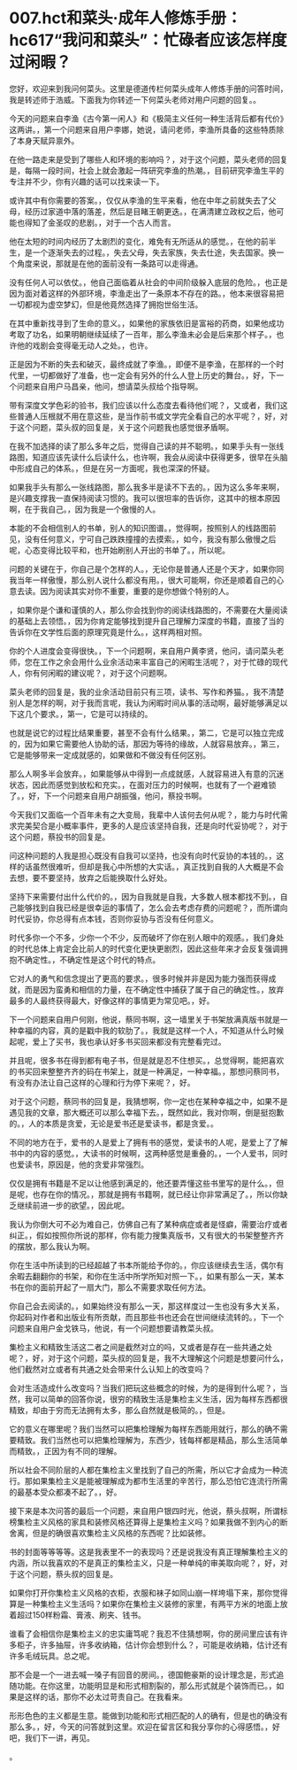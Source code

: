 # 007.hct和菜头·成年人修炼手册：hc617“我问和菜头”：忙碌者应该怎样度过闲暇？

您好，欢迎来到我问何菜头。这里是德道传栏何菜头成年人修炼手册的问答时间，我是转述师于浩威。下面我为你转述一下何菜头老师对用户问题的回复。。

今天的问题来自李渔《古今第一闲人》和《极简主义任何一种生活背后都有代价》这两讲。，第一个问题来自用户李娜，她说，请问老师，李渔所具备的这些特质除了本身天赋异禀外。

在他一路走来是受到了哪些人和环境的影响吗？，对于这个问题，菜头老师的回复是，每隔一段时间，社会上就会激起一阵研究李渔的热潮。，目前研究李渔生平的专注并不少，你有兴趣的话可以找来读一下。

或许其中有你需要的答案。，仅仅从李渔的生平来看，他在中年之前就失去了父母，经历过家道中落的落差，然后是目睹王朝更迭。，在满清建立政权之后，他可能也得知了金圣叹的悲剧。，对于一个古人而言。

他在太短的时间内经历了太剧烈的变化，难免有无所适从的感觉。，在他的前半生，是一个逐渐失去的过程。，失去父母，失去家族，失去仕途，失去国家。换一个角度来说，那就是在他的面前没有一条路可以走得通。

没有任何人可以依仗。，他自己面临着从社会的中间阶级躲入底层的危险。，也正是因为面对着这样的外部环境，李渔走出了一条原本不存在的路。，他本来很容易把一切都视为虚空梦幻，但是他竟然选择了拥抱世俗生活。

在其中重新找寻到了生命的意义。，如果他的家族依旧是富裕的药商，如果他成功考取了功名，如果明朝继续延续了一百年，那么李渔未必会是后来那个样子。，也许他的戏剧会变得毫无动人之处。，也许。

正是因为不断的失去和破灭，最终成就了李渔。，即便不是李渔，在那样的一个时代里，一切都做好了准备，也一定会有另外的什么人登上历史的舞台。，好，下一个问题来自用户马昌亲，他问，想请菜头叔给个指导啊。

带有深度文学色彩的验书，我们应该以什么态度去看待他们呢？，又或者，我们这些普通人压根就不用在意这些，是当作前书或文学完全看自己的水平呢？，好，对于这个问题，菜头叔的回复是，关于这个问题我也感觉很矛盾啊。

在我不加选择的读了那么多年之后，觉得自己读的并不聪明。，如果手头有一张线路图，知道应该先读什么后读什么，也许啊，我会从阅读中获得更多，很早在头脑中形成自己的体系。，但是在另一方面呢，我也深深的怀疑。

如果我手头有那么一张线路图，那么我多半是读不下去的。，因为这么多年来啊，是兴趣支撑我一直保持阅读习惯的。我可以很坦率的告诉你，这其中的根本原因啊，在于我自己。，因为我是一个傲慢的人。

本能的不会相信别人的书单，别人的知识图谱。，觉得啊，按照别人的线路图前见，没有任何意义，宁可自己跌跌撞撞的去摸索。，如今，我没有那么傲慢之后呢，心态变得比较平和，也开始刷别人开出的书单了。，所以呢。

问题的关键在于，你自己是个怎样的人。，无论你是普通人还是个天才，如果你同我当年一样傲慢，那么别人说什么都没有用。，很大可能啊，你还是顺着自己的心意去读。因为阅读其实对你不重要，重要的是你想做个特别的人。

，如果你是个谦和谨慎的人，那么你会找到你的阅读线路图的，不需要在大量阅读的基础上去领悟。，因为你肯定能够找到提升自己理解力深度的书籍，直接了当的告诉你在文学性后面的原理究竟是什么。，这样两相对照。

你的个人进度会变得很快。，下一个问题啊，来自用户黄李贤，他问，请问菜头老师，您在工作之余会用什么业余活动来丰富自己的闲暇生活呢？，对于忙碌的现代人，你有何闲暇的建议呢？，对于这个问题啊。

菜头老师的回复是，我的业余活动目前只有三项，读书、写作和养猫。，我不清楚别人是怎样的啊，对于我而言呢，我认为闲暇时间从事的活动啊，最好能够满足以下这几个要求。，第一，它是可以持续的。

也就是说它的过程比结果重要，甚至不会有什么结果。，第二，它是可以独立完成的，因为如果它需要他人协助的话，那因为等待的缘故，人就容易放弃。，第三，它是能够带来一定成就感的，如果做和不做没有任何区别。

那么人啊多半会放弃。，如果能够从中得到一点成就感，人就容易进入有意的沉迷状态，因此而感觉到放松和充实。，在面对压力的时候啊，也就有了一个避难锁了。，好，下一个问题来自用户胡振强，他问，蔡投书啊。

今天我们又面临一个百年未有之大变局，我辈中人该何去何从呢？，能力与时代需求完美契合是小概率事件，更多的人是应该坚持自我，还是向时代妥协呢？，对于这个问题，蔡投书的回复是。

问这种问题的人我是担心既没有自我可以坚持，也没有向时代妥协的本钱的。，这样的话虽然很难听，但却是我心中所想的大实话。，真正找到自我的人大概是不会去想，要不要坚持，放弃之后能换取什么好处。

坚持下来需要付出什么代价的。，因为自我就是自我，大多数人根本都找不到。，自己能够找到自我已经是很幸运的事情了，怎么会去考虑存费的问题呢？，而所谓向时代妥协，你总得有点本钱，否则你妥协与否没有任何意义。

时代多你一个不多，少你一个不少，反而破坏了你在别人眼中的观感。，我们身处的时代总体上肯定会比前人的时代变化更快更剧烈，因此这些年来才会反复强调拥抱不确定性。，不确定性是这个时代的特点。

它对人的勇气和信念提出了更高的要求。，很多时候并非是因为能力强而获得成就，而是因为蛮勇和相信的力量，在不确定性中捕获了属于自己的确定性。，放弃最多的人最终获得最大，好像这样的事情更为常见吧。，好。

下一个问题来自用户何刚，他说，蔡同书啊，这一墙里关于书架放满真版书就是一种幸福的内容，真的是戳中我的软肋了。，我就是这样一个人，不知道从什么时候起呢，爱上了买书，我也承认好多书买回来都没有完整看完过。

并且呢，很多书在得到都有电子书，但是就是忍不住想买。，总觉得啊，能把喜欢的书买回来整整齐齐的码在书架上，就是一种满足，一种幸福。，那想问蔡同书，有没有办法让自己这样的心理和行为停下来呢？，好。

对于这个问题，蔡同书的回复是，我猜想啊，你一定也在某种幸福之中，如果不是遇见我的文章，那大概还可以那么幸福下去。，既然如此，我对你啊，倒是挺抱歉的。，人的本质是贪爱，无论是爱书还是爱读书，都是贪爱。。

不同的地方在于，爱书的人是爱上了拥有书的感觉，爱读书的人呢，是爱上了了解书中的内容的感觉。，大读书的时候啊，这两种感觉是重叠的。，一个人爱书，同时也爱读书，原因是，他的贪爱非常强烈。

仅仅是拥有书籍是不足以让他感到满足的，他还要弄懂这些书里写的是什么。，但是呢，也存在你的情况。，那就是拥有书籍啊，就已经让你非常满足了。，所以你缺乏继续前进一步的欲望。，因此呢。

我认为你倒大可不必为难自己，仿佛自己有了某种病症或者是怪癖，需要治疗或者纠正。，假如按照你所说的那样，你有能力搜集真版书，又有很大的书架整整齐齐的摆放，那么我认为啊。

你在生活中所读到的已经超越了书本所能给予你的。，你应该继续去生活，偶尔有余暇去翻翻你的书架，和你在生活中所学所知对照一下。，如果有那么一天，某本书在你的面前开起了一扇大门，那么不需要求取任何方法。

你自己会去阅读的。，如果始终没有那么一天，那这样度过一生也没有多大关系，你起码对作者和出版业有所贡献，而且那些书也还会在世间继续流转的。，下一个问题来自用户金戈铁马，他说，有一个问题想要请教菜头叔。

集检主义和精致生活这二者之间是截然对立的吗，又或者是存在一些共通之处呢？，好，对于这个问题，菜头叔的回复是，我不大理解这个问题是想要问什么，他们截然对立或者有共通之处会带来什么认知上的改变吗？

会对生活造成什么改变吗？当我们把玩这些概念的时候，为的是得到什么呢？，当然，我可以简单的回答你说，很穷的精致生活是集检主义生活，因为每样东西都很精致，却由于穷而无法拥有太多，那么自然就是极简的。，但是。

它的意义在哪里呢？我们当然可以把集检理解为每样东西能用就行，那么的确不需要精致。我们当然也可以把集检理解为，东西少，钱每样都是精品，那么生活简单而精致。，正因为有不同的理解。

所以社会不同阶层的人都在集检主义里找到了自己的所需，所以它才会成为一种流行。那如果集检主义是能被理解成为都市生活里的辛苦行，那么恐怕它连流行所需的最基本受众都凑不起了。，好。

接下来是本次问答的最后一个问题，来自用户银四时光，他说，蔡头叔啊，所谓标榜集检主义风格的家具和装修风格还算得上是集检主义吗？如果我做不到内心的断舍离，但是的确很喜欢集检主义风格的东西呢？比如装修。

书的封面等等等等。这是我表里不一的表现吗？还是说我没有真正理解集检主义的内涵，所以我喜欢的不是真正的集检主义，只是一种单纯的审美取向呢？，好，对于这个问题，蔡头叔的回复是。

如果你打开你集检主义风格的衣柜，衣服和袜子如同山崩一样垮塌下来，那你觉得算是一种集检主义生活吗？如果你在集检主义装修的家里，有两平方米的地面上放着超过150样粉霜、膏液、刷夹、钱书。

谁看了会相信你是集检主义的忠实庸笃呢？我忍不住猜想啊，你的房间里应该有许多柜子，许多抽屉，许多收纳箱，估计你会想到什么？，可能是收纳箱，估计还有许多毛绒玩具。总之呢。

那不会是一个一进去喊一嗓子有回音的房间。，德国鲍豪斯的设计理念是，形式追随功能。在你这里，功能明显是和形式相割裂的，那么形式就是个装饰而已。，如果是这样的话，那你不必太过苛责自己。在我看来。

形形色色的主义都是生意。能做到功能和形式相匹配的人的确有，但是也的确没有那么多。，好，今天的问答就到这里。欢迎在留言区和我分享你的心得感悟。，好吧，我们下一讲，再见。

。
